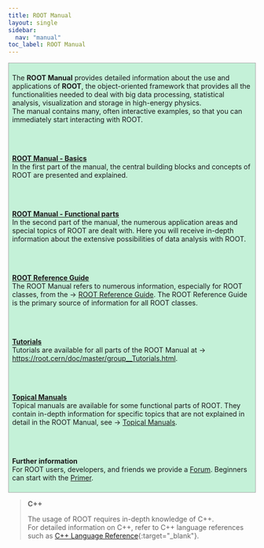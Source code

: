 ```yaml
---
title: ROOT Manual
layout: single
sidebar:
  nav: "manual"
toc_label: ROOT Manual
---
```


<div style="border:1px; border-style:solid; border-color:#AAAAAA; background-color:#c4f1d8; padding: 0.5em;">

The <b>ROOT Manual</b> provides detailed information about the use and applications of
<b>ROOT</b>, the object-oriented framework that provides all the functionalities needed
to deal with big data processing, statistical analysis, visualization and storage in high-energy physics.<br>The manual contains many, often interactive examples, so that you can immediately start interacting with ROOT.

<br><br>

<b><a href="/web/manual/functional_parts">ROOT Manual - Basics</a></b><br>
In the first part of the manual, the central building blocks and concepts of ROOT are presented and explained.

<br><br>

<b><a href="/web/manual/functional_parts">ROOT Manual - Functional parts</a></b><br>
In the second part of the manual, the numerous application areas and special topics of ROOT are dealt with. Here you will receive in-depth information about the extensive possibilities of data analysis with ROOT.

<br><br>

<b><a href="https://root.cern/doc/master/" target="_blank">ROOT Reference Guide</a></b><br>
The ROOT Manual refers to numerous information, especially for ROOT classes, from the → <a href="https://root.cern/doc/master/" target="_blank">ROOT Reference Guide</a>. The ROOT Reference Guide
is the primary source of information for all ROOT classes.

<br><br>

<b><a href="https://root.cern/doc/master/group__Tutorials.html" target="_blank">Tutorials</a></b><br>
Tutorials are available for all parts of the ROOT Manual at → <a href="https://root.cern/doc/master/group__Tutorials.html" target="_blank">https://root.cern/doc/master/group__Tutorials.html</a>.

<br><br>

<b><a href="/web/topical">Topical Manuals</a></b><br>
Topical manuals are available for some functional parts of ROOT. They contain in-depth information for specific topics that are not explained in detail in the ROOT Manual, see → <a href="/web/topical">Topical Manuals</a>.

<br><br>

<b>Further information</b><br>
For ROOT users, developers, and friends we provide a <a href="https://root-forum.cern.ch/" target="_blank">Forum</a>. Beginners can start with the <a href="/web/primer">Primer</a>.

</div>

> **C++**
>
> The usage of ROOT requires in-depth knowledge of C++.<br>
> For detailed information on C++, refer to C++ language references such as [C++ Language Reference](https://docs.microsoft.com/en-us/cpp/cpp/cpp-language-reference?view=vs-2019){:target="_blank"}.
>
